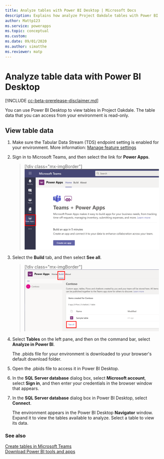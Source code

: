 ```yaml
---
title: Analyze tables with Power BI Desktop | Microsoft Docs
description: Explains how analyze Project Oakdale tables with Power BI Desktop.
author: Mattp123
ms.service: powerapps
ms.topic: conceptual
ms.custom: 
ms.date: 09/01/2020
ms.author: simatthe
ms.reviewer: matp
---
```


# Analyze table data with Power BI Desktop

[!INCLUDE [cc-beta-prerelease-disclaimer.md](../includes/cc-beta-prerelease-disclaimer.md)]

You can use Power BI Desktop to view tables in Project Oakdale. The table data that you can access from your environment is read-only.

## View table data

1. Make sure the Tabular Data Stream (TDS) endpoint setting is enabled for your environment. More information: [Manage feature settings](/power-platform/admin/settings-features)

1. Sign in to Microsoft Teams, and then select the link for **Power Apps**.
   > [!div class="mx-imgBorder"] 
   > ![Sign in to Power Apps](media/create-table1.png "Sign in to Power Apps")

1. Select the **Build** tab, and then select **See all**.
   > [!div class="mx-imgBorder"] 
   > ![The Build tab](media/create-table2.png "The Build tab")

1. Select **Tables** on the left pane, and then on the command bar, select **Analyze in Power BI**.

   The .pbids file for your environment is downloaded to your browser's default download folder.

1. Open the .pbids file to access it in Power BI Desktop.

1. In the **SQL Server database** dialog box, select **Microsoft account**, select **Sign in**, and then enter your credentials in the browser window that appears.

1. In the **SQL Server database** dialog box in Power BI Desktop, select **Connect**.

   The environment appears in the Power BI Desktop **Navigator** window. Expand it to view the tables available to analyze. Select a table to view its data.

### See also

[Create tables in Microsoft Teams](create-table.md) <br />
[Download Power BI tools and apps](https://powerbi.microsoft.com/downloads/)

